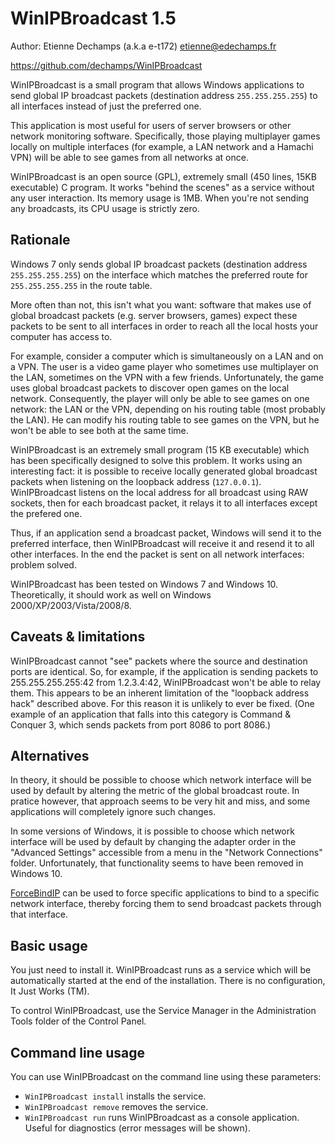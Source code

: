 WinIPBroadcast 1.5
==================

Author: Etienne Dechamps (a.k.a e-t172) <etienne@edechamps.fr>

https://github.com/dechamps/WinIPBroadcast

WinIPBroadcast is a small program that allows Windows applications to send global IP broadcast packets (destination address `255.255.255.255`) to all interfaces instead of just the preferred one.

This application is most useful for users of server browsers or other network monitoring software. Specifically, those playing multiplayer games locally on multiple interfaces (for example, a LAN network and a Hamachi VPN) will be able to see games from all networks at once.

WinIPBroadcast is an open source (GPL), extremely small (450 lines, 15KB executable) C program. It works "behind the scenes" as a service without any user interaction. Its memory usage is 1MB. When you're not sending any broadcasts, its CPU usage is strictly zero.

Rationale
---------

Windows 7 only sends global IP broadcast packets (destination address `255.255.255.255`) on the interface which matches the preferred route for `255.255.255.255` in the route table.

More often than not, this isn't what you want: software that makes use of global broadcast packets (e.g. server browsers, games) expect these packets to be sent to all interfaces in order to reach all the local hosts your computer has access to.

For example, consider a computer which is simultaneously on a LAN and on a VPN. The user is a video game player who sometimes use multiplayer on the LAN, sometimes on the VPN with a few friends. Unfortunately, the game uses global broadcast packets to discover open games on the local network. Consequently, the player will only be able to see games on one network: the LAN or the VPN, depending on his routing table (most probably the LAN). He can modify his routing table to see games on the VPN, but he won't be able to see both at the same time.

WinIPBroadcast is an extremely small program (15 KB executable) which has been specifically designed to solve this problem. It works using an interesting fact: it is possible to receive locally generated global broadcast packets when listening on the loopback address (`127.0.0.1`). WinIPBroadcast listens on the local address for all broadcast using RAW sockets, then for each broadcast packet, it relays it to all interfaces except the prefered one.

Thus, if an application send a broadcast packet, Windows will send it to the preferred interface, then WinIPBroadcast will receive it and resend it to all other interfaces. In the end the packet is sent on all network interfaces: problem solved.

WinIPBroadcast has been tested on Windows 7 and Windows 10. Theoretically, it should work as well on Windows 2000/XP/2003/Vista/2008/8.

Caveats & limitations
---------------------

WinIPBroadcast cannot "see" packets where the source and destination ports are identical. So, for example, if the application is sending packets to 255.255.255.255:42 from 1.2.3.4:42, WinIPBroadcast won't be able to relay them. This appears to be an inherent limitation of the "loopback address hack" described above. For this reason it is unlikely to ever be fixed. (One example of an application that falls into this category is Command & Conquer 3, which sends packets from port 8086 to port 8086.)

Alternatives
------------

In theory, it should be possible to choose which network interface will be used by default by altering the metric of the global broadcast route. In pratice however, that approach seems to be very hit and miss, and some applications will completely ignore such changes.

In some versions of Windows, it is possible to choose which network interface will be used by default by changing the adapter order in the "Advanced Settings" accessible from a menu in the "Network Connections" folder. Unfortunately, that functionality seems to have been removed in Windows 10.

[ForceBindIP][ForceBindIP] can be used to force specific applications to bind to a specific network interface, thereby forcing them to send broadcast packets through that interface.

[ForceBindIP]: https://r1ch.net/projects/forcebindip

Basic usage
-----------

You just need to install it. WinIPBroadcast runs as a service which will be automatically started at the end of the installation. There is no configuration, It Just Works (TM).

To control WinIPBroadcast, use the Service Manager in the Administration Tools folder of the Control Panel.

Command line usage
------------------

You can use WinIPBroadcast on the command line using these parameters:

* `WinIPBroadcast install` installs the service.
* `WinIPBroadcast remove` removes the service.
* `WinIPBroadcast run` runs WinIPBroadcast as a console application. Useful for diagnostics (error messages will be shown).

